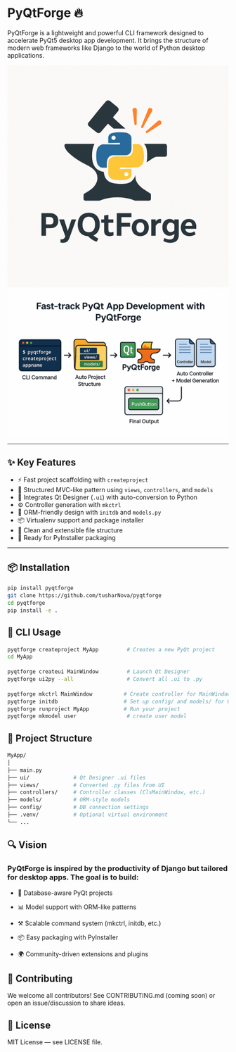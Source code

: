 
# PyQtForge 🔥

PyQtForge is a lightweight and powerful CLI framework designed to accelerate PyQt5 desktop app development. It brings the structure of modern web frameworks like Django to the world of Python desktop applications.

![PyQtForge Logo](images/log.png)
![PyQtforge Flow](images/flow.png)

---

## ✨ Key Features

- ⚡ Fast project scaffolding with `createproject`
- 🧱 Structured MVC-like pattern using `views`, `controllers`, and `models`
- 🎨 Integrates Qt Designer (`.ui`) with auto-conversion to Python
- ⚙️ Controller generation with `mkctrl`
- 🧩 ORM-friendly design with `initdb` and `models.py`
- 📦 Virtualenv support and package installer
- 📂 Clean and extensible file structure
- 🚀 Ready for PyInstaller packaging

---

## 📦 Installation

```bash
pip install pyqtforge
git clone https://github.com/tusharNova/pyqtforge
cd pyqtforge
pip install -e .
```

## 🔧 CLI Usage
```bash
pyqtforge createproject MyApp         # Creates a new PyQt project
cd MyApp

pyqtforge createui MainWindow         # Launch Qt Designer
pyqtforge ui2py --all                 # Convert all .ui to .py

pyqtforge mkctrl MainWindow          # Create controller for MainWindow.ui
pyqtforge initdb                     # Set up config/ and models/ for ORM
pyqtforge runproject MyApp           # Run your project
pyqtforge mkmodel user                # create user model
```

## 🧠 Project Structure
```bash
MyApp/
│
├── main.py
├── ui/              # Qt Designer .ui files
├── views/           # Converted .py files from UI
├── controllers/     # Controller classes (ClsMainWindow, etc.)
├── models/          # ORM-style models
├── config/          # DB connection settings
├── .venv/           # Optional virtual environment
└── ...
```

## 🔍 Vision
### PyQtForge is inspired by the productivity of Django but tailored for desktop apps. The goal is to build:
- 🔌 Database-aware PyQt projects

- 📊 Model support with ORM-like patterns

- ⚒️ Scalable command system (mkctrl, initdb, etc.)

- 📦 Easy packaging with PyInstaller

- 🌍 Community-driven extensions and plugins

## 🤝 Contributing
We welcome all contributors! See CONTRIBUTING.md (coming soon) or open an issue/discussion to share ideas.

## 📜 License

MIT License — see LICENSE file.